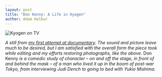 ```yaml
---
layout: post
title: "Don Kenny: A Life in Kyogen"
author: Adam Halbur
---
```


![Kyogen on TV](https://live.staticflickr.com/7817/31530860217_b97ffa5f46_k.jpg)

*A still from [my first attempt at documentary][first-attempt]. The sound and picture leave much to be desired, but I am satisfied with the overall form the piece took while editing and my efforts restoring photographs, like the above.*  Don Kenny *is a comedic study of character – on and off the stage, in front of and behind the mask – of a man who lived it up in the boom of post-war Tokyo, from interviewing Judi Dench to going to bed with Yukio Mishima.*

[first-attempt]: https://youtu.be/YxFjGZn3pS0
